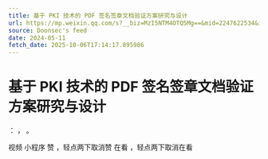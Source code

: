 ```yaml
---
title: 基于 PKI 技术的 PDF 签名签章文档验证方案研究与设计
url: https://mp.weixin.qq.com/s?__biz=MzI5NTM4OTQ5Mg==&mid=2247622534&idx=5&sn=80d18c72adb442d45a9de0868ca8342b
source: Doonsec's feed
date: 2024-05-11
fetch_date: 2025-10-06T17:14:17.895986
---
```


# 基于 PKI 技术的 PDF 签名签章文档验证方案研究与设计

：
，
。

视频
小程序
赞
，轻点两下取消赞
在看
，轻点两下取消在看